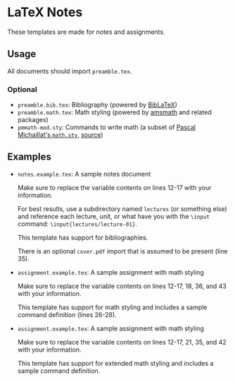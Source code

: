 # LaTeX Notes

These templates are made for notes and assignments.

## Usage

All documents should import `preamble.tex`.

### Optional

- `preamble.bib.tex`: Bibliography (powered by [BibLaTeX](https://ctan.org/pkg/biblatex))
- `preamble.math.tex`: Math styling (powered by [amsmath](https://ctan.org/pkg/amsmath) and related
  packages)
- `pmmath-mod.sty`: Commands to write math (a subset of [Pascal Michaillat's `math.sty`](https://pascalmichaillat.org/e/),
  [source](https://github.com/pmichaillat/latex-math))

## Examples

- `notes.example.tex`: A sample notes document

  Make sure to replace the variable contents on lines 12-17 with your information.

  For best results, use a subdirectory named `lectures` (or something else) and reference each lecture,
  unit, or what have you with the `\input` command: `\input{lectures/lecture-01}`.

  This template has support for bibliographies.

  There is an optional `cover.pdf` import that is assumed to be present (line 35).

- `assignment.example.tex`: A sample assignment with math styling

  Make sure to replace the variable contents on lines 12-17, 18, 36, and 43 with your information.
  
  This template has support for math styling and includes a sample command definition (lines 26-28).
  
- `assignment.example.tex`: A sample assignment with math styling

  Make sure to replace the variable contents on lines 12-17, 21, 35, and 42 with your information.
  
  This template has support for extended math styling and includes a sample command definition.
